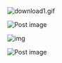 ![download1.gif](https://p1-juejin.byteimg.com/tos-cn-i-k3u1fbpfcp/9ef9c85721fd457f9cf50cd430e0223c~tplv-k3u1fbpfcp-watermark.image)

![Post image](https://preview.redd.it/n6ozsta8trx61.png?width=640&crop=smart&auto=webp&s=d12f8f0d600f775250a9d8106f0eae6afd1bb780)

![img](https://pic2.zhimg.com/80/v2-8c7289cc5ab0647671e6cf78b9e4394c_1440w.jpg?source=1940ef5c)

![Post image](https://preview.redd.it/pmg5kzpxomx61.png?width=640&crop=smart&auto=webp&s=1206ccac0bd7d86e81fefdf385d18e92ffdafb6b)